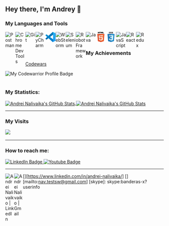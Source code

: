 ## Hey there, I'm Andrey 👋
<!--
### I'm a Quality Assurance Engineer
- 🐞 I like to test software
- 💪 I like to write code
- ⭐	I respect common sense

### How to reach me:

[<img align="left" alt="Andrei Nalivaiko | Gmail" width="28px" src="https://img.icons8.com/color/48/000000/gmail-new.png" />][gmail]
[<img align="left" alt="Andrei Nalivaiko | LinkedIn" width="28px" src="https://img.icons8.com/fluency/48/000000/linkedin.png" />][linkedin]
[<img align="left" alt="Andrei Nalivaiko | Gmail" width="28px" src="https://img.icons8.com/color/48/000000/skype--v1.png" />][skype]
</br>
-->
### My Languages and Tools


<img align="left" alt="Postman" width="32px" src="https://img.icons8.com/dusk/64/000000/postman-api.png" />
<img align="left" alt="Chrome DevTools" width="32px" src="https://img.icons8.com/color/48/000000/chrome--v1.png" />
<img align="left" alt="Git" width="32px" src="https://img.icons8.com/color/48/000000/git.png" />
<img align="left" alt="PyCharm" width="32px" src="https://img.icons8.com/color/48/000000/pycharm.png" />
<img align="left" alt="Visual Studio Code" width="32px" src="https://raw.githubusercontent.com/github/explore/80688e429a7d4ef2fca1e82350fe8e3517d3494d/topics/visual-studio-code/visual-studio-code.png" />
<img align="left" alt="WebStorm" width="32px" src="https://img.icons8.com/color/344/webstorm.png" />

<img align="left" alt="Selenium" width="32px" src="https://img.icons8.com/fluency/100/000000/selenium-test-automation.png" />
<img align="left" alt="Robot Framework" width="32px" src="https://img.icons8.com/emoji/48/000000/robot-emoji.png" />
<img align="left" alt="Java" width="32px" src="https://img.icons8.com/color/48/000000/java-coffee-cup-logo--v1.png"/>
<img align="left" alt="HTML5" width="32px" src="https://raw.githubusercontent.com/github/explore/80688e429a7d4ef2fca1e82350fe8e3517d3494d/topics/html/html.png" />
<img align="left" alt="CSS3" width="32px" src="https://raw.githubusercontent.com/github/explore/80688e429a7d4ef2fca1e82350fe8e3517d3494d/topics/css/css.png" />
<img align="left" alt="JavaScript" width="32px" src="https://img.icons8.com/color/48/000000/javascript--v1.png" />
<img align="left" alt="React" width="32px" src="https://img.icons8.com/office/344/react.png" />
<img align="left" alt="Redux" width="32px" src="https://img.icons8.com/color/344/redux.png" />
<br />
<br />

### My Achievements
[Codewars](https://www.codewars.com/users/andreynav/badges/small)

![My Codewarrior Profile Badge](https://www.codewars.com/users/andreynav/badges/small)
<br />
<br />

### My Statistics:
<a href="https://github.com/anuraghazra/github-readme-stats">
    <img align="center" alt="Andrei Nalivaika's GitHub Stats" src="https://github-readme-stats.vercel.app/api/top-langs/?username=andreynav&layout=compact&langs_count=8&layout=compact&theme=dark&bg_color=0d1117" />
</a>
<a href="https://github.com/anuraghazra/github-readme-stats">  
    <img align="center" alt="Andrei Nalivaika's GitHub Stats" src="https://github-readme-stats.vercel.app/api?username=andreynav&layout=compact&show_icons=true&hide=stars&theme=dark&count_private=true&include_all_commits=true&bg_color=0d1117" />
</a>  
<hr>

### My Visits
![](https://komarev.com/ghpvc/?username=andreynav)
<hr>

### How to reach me:

<div id="badges">
  <a href="https://www.linkedin.com/in/andrei-nalivaika/">
    <img src="https://img.shields.io/badge/LinkedIn-blue?style=for-the-badge&logo=linkedin&logoColor=white" alt="LinkedIn Badge"/>
  </a>
  <a href="mailto:nav.testsw@gmail.com">
    <img src="https://img.shields.io/badge/Gmail?style=for-the-badge&logo=gmail&logoColor=white" alt="Youtube Badge"/>
  </a>
</div>

<hr>

[linkedin]: https://www.linkedin.com/in/andrei-nalivaika/
[gmail]: mailto:nav.testsw@gmail.com
[<img align="left" alt="Andrei Nalivaiko | LinkedIn" width="28px" src="https://img.icons8.com/fluency/48/000000/linkedin.png" />][https://www.linkedin.com/in/andrei-nalivaika/]
[<img align="left" alt="Andrei Nalivaiko | Gmail" width="28px" src="https://img.icons8.com/color/48/000000/gmail-new.png" />][mailto:nav.testsw@gmail.com]
[skype]: skype:banderas-x?userinfo

